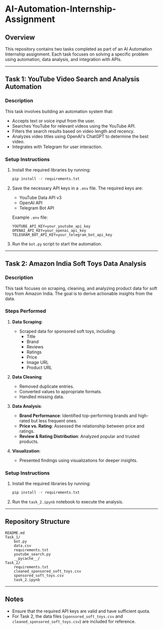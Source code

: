# AI-Automation-Internship-Assignment

## Overview
This repository contains two tasks completed as part of an AI Automation Internship assignment. Each task focuses on solving a specific problem using automation, data analysis, and integration with APIs.

---

## Task 1: YouTube Video Search and Analysis Automation

### Description
This task involves building an automation system that:
- Accepts text or voice input from the user.
- Searches YouTube for relevant videos using the YouTube API.
- Filters the search results based on video length and recency.
- Analyzes video titles using OpenAI's ChatGPT to determine the best video.
- Integrates with Telegram for user interaction.

### Setup Instructions
1. Install the required libraries by running:
   ```bash
   pip install -r requirements.txt
   ```
2. Save the necessary API keys in a `.env` file. The required keys are:
   - YouTube Data API v3
   - OpenAI API
   - Telegram Bot API

   Example `.env` file:
   ```env
   YOUTUBE_API_KEY=your_youtube_api_key
   OPENAI_API_KEY=your_openai_api_key
   TELEGRAM_BOT_API_KEY=your_telegram_bot_api_key
   ```
3. Run the `bot.py` script to start the automation.

---

## Task 2: Amazon India Soft Toys Data Analysis

### Description
This task focuses on scraping, cleaning, and analyzing product data for soft toys from Amazon India. The goal is to derive actionable insights from the data.

### Steps Performed
1. **Data Scraping**:
   - Scraped data for sponsored soft toys, including:
     - Title
     - Brand
     - Reviews
     - Ratings
     - Price
     - Image URL
     - Product URL

2. **Data Cleaning**:
   - Removed duplicate entries.
   - Converted values to appropriate formats.
   - Handled missing data.

3. **Data Analysis**:
   - **Brand Performance**: Identified top-performing brands and high-rated but less frequent ones.
   - **Price vs. Rating**: Assessed the relationship between price and ratings.
   - **Review & Rating Distribution**: Analyzed popular and trusted products.

4. **Visualization**:
   - Presented findings using visualizations for deeper insights.

### Setup Instructions
1. Install the required libraries by running:
   ```bash
   pip install -r requirements.txt
   ```
2. Run the `task_2.ipynb` notebook to execute the analysis.

---

## Repository Structure
```
README.md
Task_1/
    bot.py
    data.csv
    requirements.txt
    youtube_search.py
    __pycache__/
Task_2/
    requirements.txt
    cleaned_sponsored_soft_toys.csv
    sponsored_soft_toys.csv
    task_2.ipynb
```

---

## Notes
- Ensure that the required API keys are valid and have sufficient quota.
- For Task 2, the data files (`sponsored_soft_toys.csv` and `cleaned_sponsored_soft_toys.csv`) are included for reference.
